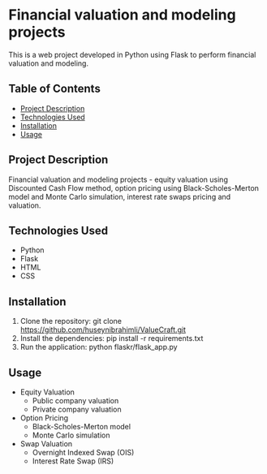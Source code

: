 # Financial valuation and modeling projects

This is a web project developed in Python using Flask to perform financial valuation and modeling. 

## Table of Contents

- [Project Description](#project-description)
- [Technologies Used](#technologies-used)
- [Installation](#installation)
- [Usage](#usage)

## Project Description

Financial valuation and modeling projects - equity valuation using Discounted Cash Flow method, option pricing using 
Black-Scholes-Merton model and Monte Carlo simulation, interest rate swaps pricing and valuation.

## Technologies Used

- Python
- Flask
- HTML
- CSS

## Installation

1. Clone the repository: git clone https://github.com/huseynibrahimli/ValueCraft.git
2. Install the dependencies: pip install -r requirements.txt
3. Run the application: python flaskr/flask_app.py

## Usage

* Equity Valuation
  * Public company valuation
  * Private company valuation
* Option Pricing
  * Black-Scholes-Merton model
  * Monte Carlo simulation
* Swap Valuation
  * Overnight Indexed Swap (OIS)
  * Interest Rate Swap (IRS)